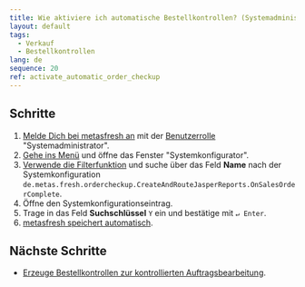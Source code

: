 ```yaml
---
title: Wie aktiviere ich automatische Bestellkontrollen? (Systemadministrator)
layout: default
tags:
  - Verkauf
  - Bestellkontrollen
lang: de
sequence: 20
ref: activate_automatic_order_checkup
---
```


## Schritte
1. [Melde Dich bei metasfresh an](Anmeldung) mit der [Benutzerrolle](NeueBenutzerrolle) "Systemadministrator".
1. [Gehe ins Menü](Menu) und öffne das Fenster "Systemkonfigurator".
1. [Verwende die Filterfunktion](Filterfunktion) und suche über das Feld **Name** nach der Systemkonfiguration `de.metas.fresh.ordercheckup.CreateAndRouteJasperReports.OnSalesOrderComplete`.
1. Öffne den Systemkonfigurationseintrag.
1. Trage in das Feld **Suchschlüssel** `Y` ein und bestätige mit `↵ Enter`.
1. [metasfresh speichert automatisch](Speicheranzeige).

## Nächste Schritte
- [Erzeuge Bestellkontrollen zur kontrollierten Auftragsbearbeitung](Automatische_Bestellkontrollen).
